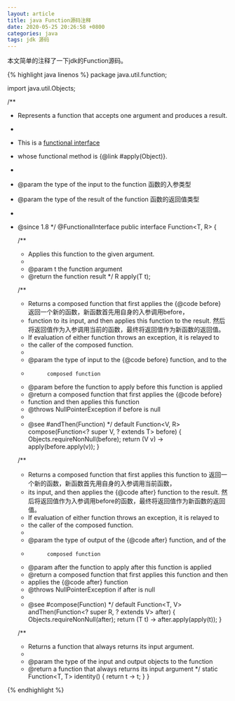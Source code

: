 ```yaml
---
layout: article
title: java Function源码注释
date: 2020-05-25 20:26:58 +0800
categories: java
tags: jdk 源码
---
```

本文简单的注释了一下jdk的Function源码。


{% highlight java linenos %}
package java.util.function;

import java.util.Objects;

/**
 * Represents a function that accepts one argument and produces a result.
 *
 * <p>This is a <a href="package-summary.html">functional interface</a>
 * whose functional method is {@link #apply(Object)}.
 *
 * @param <T> the type of the input to the function     函数的入参类型
 * @param <R> the type of the result of the function    函数的返回值类型
 *
 * @since 1.8
 */
@FunctionalInterface
public interface Function<T, R> {

    /**
     * Applies this function to the given argument.
     *
     * @param t the function argument
     * @return the function result
     */
    R apply(T t);

    /**
     * Returns a composed function that first applies the {@code before}           返回一个新的函数，新函数首先用自身的入参调用before，
     * function to its input, and then applies this function to the result.        然后将返回值作为入参调用当前的函数，最终将返回值作为新函数的返回值。
     * If evaluation of either function throws an exception, it is relayed to
     * the caller of the composed function.
     *
     * @param <V> the type of input to the {@code before} function, and to the
     *           composed function
     * @param before the function to apply before this function is applied
     * @return a composed function that first applies the {@code before}
     * function and then applies this function
     * @throws NullPointerException if before is null
     *
     * @see #andThen(Function)
     */
    default <V> Function<V, R> compose(Function<? super V, ? extends T> before) {
        Objects.requireNonNull(before);
        return (V v) -> apply(before.apply(v));
    }

    /**
     * Returns a composed function that first applies this function to              返回一个新的函数，新函数首先用自身的入参调用当前函数，
     * its input, and then applies the {@code after} function to the result.        然后将返回值作为入参调用before的函数，最终将返回值作为新函数的返回值。
     * If evaluation of either function throws an exception, it is relayed to
     * the caller of the composed function.
     *
     * @param <V> the type of output of the {@code after} function, and of the
     *           composed function
     * @param after the function to apply after this function is applied
     * @return a composed function that first applies this function and then
     * applies the {@code after} function
     * @throws NullPointerException if after is null
     *
     * @see #compose(Function)
     */
    default <V> Function<T, V> andThen(Function<? super R, ? extends V> after) {
        Objects.requireNonNull(after);
        return (T t) -> after.apply(apply(t));
    }

    /**
     * Returns a function that always returns its input argument.
     *
     * @param <T> the type of the input and output objects to the function
     * @return a function that always returns its input argument
     */
    static <T> Function<T, T> identity() {
        return t -> t;
    }
}

{% endhighlight %}
